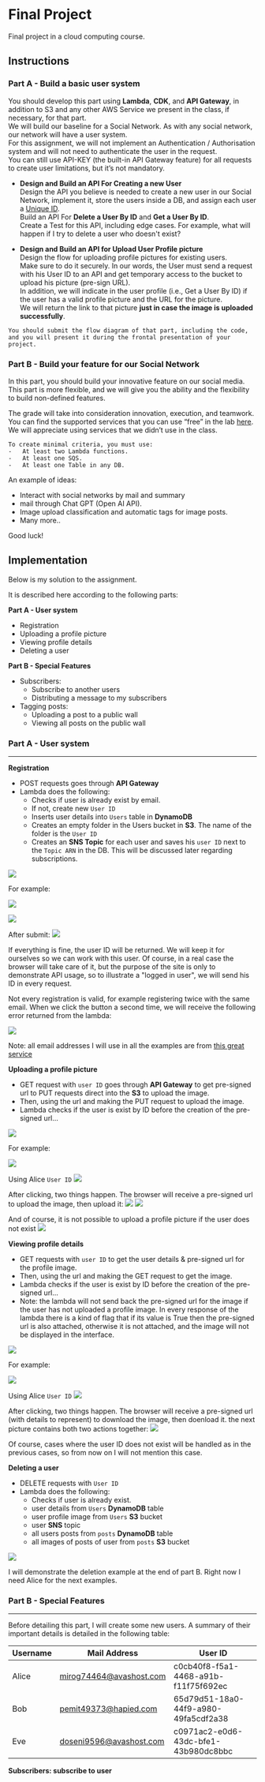# Final Project
Final project in a cloud computing course.

## Instructions
### Part A - Build a basic user system
You should develop this part using **Lambda**, **CDK**, and **API Gateway**, in addition to S3 and any other AWS Service we present in the class, if necessary, for that part.</br>
We will build our baseline for a Social Network. As with any social network, our network will have a user system.</br>
For this assignment, we will not implement an Authentication / Authorisation system and will not need to authenticate the user in the request.</br>
You can still use API-KEY (the built-in API Gateway feature) for all requests to create user limitations, but it’s not mandatory.

* **Design and Build an API For Creating a new User**</br>
    Design the API you believe is needed to create a new user in our Social Network, implement it, store the users inside a DB, and assign each user a [Unique ID](https://en.wikipedia.org/wiki/Universally_unique_identifier).</br>
Build an API For **Delete a User By ID** and **Get a User By ID**.</br>
Create a Test for this API, including edge cases. For example, what will happen if I try to delete a user who doesn't exist?

* **Design and Build an API for Upload User Profile picture**</br>
    Design the flow for uploading profile pictures for existing users.</br>
    Make sure to do it securely. In our words, the User must send a request with his User ID to an
    API and get temporary access to the bucket to upload his picture (pre-sign URL).</br>
    In addition, we will indicate in the user profile (i.e., Get a User By ID) if the user has a valid profile picture and the URL for the picture.</br>
    We will return the link to that picture **just in case the image is uploaded successfully**.

```
You should submit the flow diagram of that part, including the code, and you will present it during the frontal presentation of your project.
```

### Part B - Build your feature for our Social Network
In this part, you should build your innovative feature on our social media.</br>
This part is more flexible, and we will give you the ability and the flexibility to build non-defined features.

The grade will take into consideration innovation, execution, and teamwork.</br>
You can find the supported services that you can use “free” in the lab [here](https://labs.vocareum.com/web/3341563/2678097.0/ASNLIB/public/docs/lang/en-us/README.html?vockey=e347a6c9683a5ed0ea4bc577940b3f8159e1c4dafcddbccc8869ac250f4b6be5#envOverview).</br>
We will appreciate using services that we didn’t use in the class.

```
To create minimal criteria, you must use:
-   At least two Lambda functions.
-   At least one SQS.
-   At least one Table in any DB.
```
An example of ideas:
*   Interact with social networks by mail and summary
*   mail through Chat GPT (Open AI API).
*   Image upload classification and automatic tags  for image posts.
*   Many more..

Good luck!

## Implementation
Below is my solution to the assignment.

It is described here according to the following parts:

**Part A - User system**</br>
* Registration
* Uploading a profile picture
* Viewing profile details
* Deleting a user

**Part B - Special Features**
* Subscribers:
    * Subscribe to another users
    * Distributing a message to my subscribers
* Tagging posts:
    * Uploading a post to a public wall
    * Viewing all posts on the public wall

### Part A - User system
---
**Registration**
* POST requests goes through **API Gateway**
* Lambda does the following:
    * Checks if user is already exist by email.
    * If not, create new `User ID`
    * Inserts user details into `Users` table in **DynamoDB**
    * Creates an empty folder in the Users bucket in **S3**. The name of the folder is the `User ID`
    * Creates an **SNS Topic** for each user and saves his `user ID` next to the `Topic ARN` in the DB. This will be discussed later regarding subscriptions.

![](./readme-pictures/00%20-%20register.jpg)

For example:

![](./readme-pictures/01%20-%20welcome%20page%20register%20button.png)

![](./readme-pictures/02%20-%20register%20page%20alice.png)

After submit:
![](./readme-pictures/03%20-%20register%20page%20alice.png)

If everything is fine, the user ID will be returned. We will keep it for ourselves so we can work with this user. Of course, in a real case the browser will take care of it, but the purpose of the site is only to demonstrate API usage, so to illustrate a "logged in user", we will send his ID in every request.

Not every registration is valid, for example registering twice with the same email. When we click the button a second time, we will receive the following error returned from the lambda:

![](./readme-pictures/04%20-%20register%20with%20error.png)

Note: all email addresses I will use in all the examples are from [this great service](https://temp-mail.org/en/)

**Uploading a profile picture**
* GET request with `user ID` goes through **API Gateway** to get pre-signed url to PUT requests direct into the **S3** to upload the image.
* Then, using the url and making the PUT request to upload the image.
* Lambda checks if the user is exist by ID before the creation of the pre-signed url...

![](./readme-pictures/05%20-%20upload%20profile%20image%20diagram.jpg)

For example:

![](./readme-pictures/06%20-%20upload%20profile%20picture.png)

Using Alice `User ID`
![](./readme-pictures/07%20-%20upload%20profile%20picture%20alice.png)

After clicking, two things happen. The browser will receive a pre-signed url to upload the image, then upload it:
![](./readme-pictures/08%20-%20upload%20profile%20step%201%20presigned%20url.png)
![](./readme-pictures/09%20-%20upload%20profile%20step%202%20using%20presingned%20url.png)

And of course, it is not possible to upload a profile picture if the user does not exist
![](./readme-pictures/10%20-%20upload%20profile%20with%20id%20doesnt%20exist.png)

**Viewing profile details**
* GET requests with `user ID` to get the user details & pre-signed url for the profile image.
* Then, using the url and making the GET request to get the image.
* Lambda checks if the user is exist by ID before the creation of the pre-signed url...
* Note: the lambda will not send back the pre-signed url for the image if the user has not uploaded a profile image. In every response of the lambda there is a kind of flag that if its value is True then the pre-signed url is also attached, otherwise it is not attached, and the image will not be displayed in the interface.

![](./readme-pictures/11%20-%20get%20profile%20details.jpg)

For example:

![](./readme-pictures/12%20-%20view%20profile.png)

Using Alice `User ID`
![](./readme-pictures/13%20-%20view%20profile%20of%20alice.png)

After clicking, two things happen. The browser will receive a pre-signed url (with details to represent) to download the image, then doenload it. the next picture contains both two actions together:
![](./readme-pictures/14%20-%20view%20profile%20of%20alice.png)

Of course, cases where the user ID does not exist will be handled as in the previous cases, so from now on I will not mention this case.

**Deleting a user**
* DELETE requests with `User ID`
* Lambda does the following:
    * Checks if user is already exist.
    * user details from `Users` **DynamoDB** table
    * user profile image from `Users` **S3** bucket
    * user **SNS** topic
    * all users posts from `posts` **DynamoDB** table
    * all images of posts of user from `posts` **S3** bucket

![](./readme-pictures/15%20-%20delete%20user%20diagram.jpg)

I will demonstrate the deletion example at the end of part B. Right now I need Alice for the next examples.

### Part B - Special Features
---
Before detailing this part, I will create some new users. A summary of their important details is detailed in the following table:

| Username   | Mail Address            | User ID                              |
|------------|-------------------------|--------------------------------------|
| Alice      | mirog74464@avashost.com | c0cb40f8-f5a1-4468-a91b-f11f75f692ec |
| Bob        | pemit49373@hapied.com   | 65d79d51-18a0-44f9-a980-49fa5cdf2a38 |
| Eve        | doseni9596@avashost.com | c0971ac2-e0d6-43dc-bfe1-43b980dc8bbc |



**Subscribers: subscribe to user**

